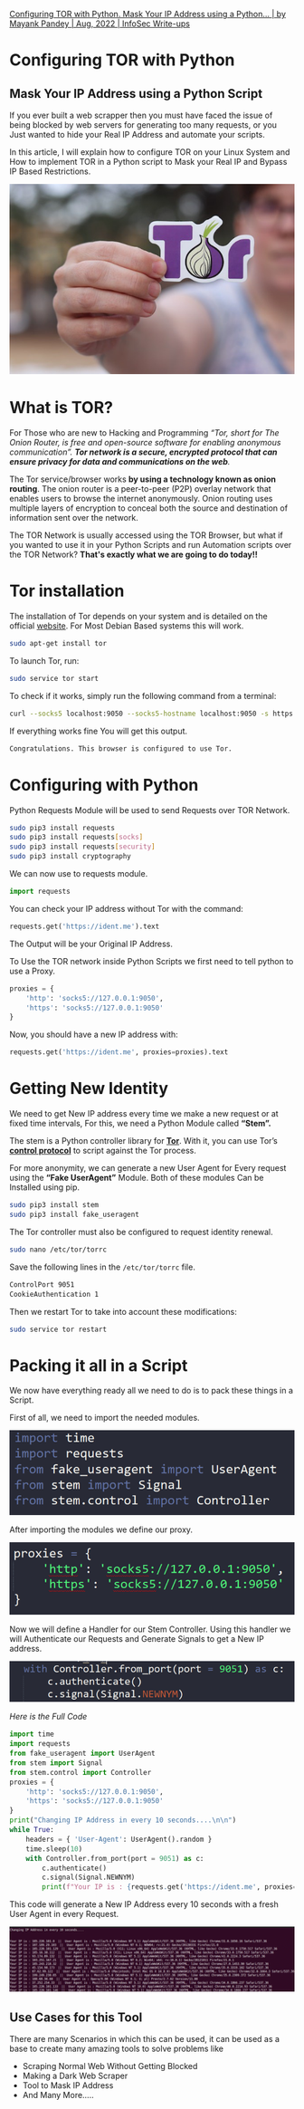 [Configuring TOR with Python. Mask Your IP Address using a Python… | by Mayank Pandey | Aug, 2022 | InfoSec Write-ups](https://infosecwriteups.com/configuring-tor-with-python-1a90fc1c246f)

# Configuring TOR with Python

## Mask Your IP Address using a Python Script

If you ever built a web scrapper then you must have faced the issue of being blocked by web servers for generating too many requests, or you Just wanted to hide your Real IP Address and automate your scripts.

In this article, I will explain how to configure TOR on your Linux System and How to implement TOR in a Python script to Mask your Real IP and Bypass IP Based Restrictions.

![](./gIwzFlBnywbQyQ8-ioWH7A.jpeg)


# What is TOR?

For Those who are new to Hacking and Programming _“Tor, short for The Onion Router, is free and open-source software for enabling anonymous communication”._ **_Tor network is a secure, encrypted protocol that can ensure privacy for data and communications on the web_**_._

The Tor service/browser works **by using a technology known as onion routing**. The onion router is a peer-to-peer (P2P) overlay network that enables users to browse the internet anonymously. Onion routing uses multiple layers of encryption to conceal both the source and destination of information sent over the network.

The TOR Network is usually accessed using the TOR Browser, but what if you wanted to use it in your Python Scripts and run Automation scripts over the TOR Network? **That's exactly what we are going to do today!!**

# Tor installation

The installation of Tor depends on your system and is detailed on the official [website](https://www.torproject.org/download/). For Most Debian Based systems this will work.
```sh
sudo apt-get install tor
```
To launch Tor, run:
```sh
sudo service tor start
```
To check if it works, simply run the following command from a terminal:
```sh
curl --socks5 localhost:9050 --socks5-hostname localhost:9050 -s https://check.torproject.org/ | cat | grep -m 1 Congratulations | xargs
```
If everything works fine You will get this output.
```txt
Congratulations. This browser is configured to use Tor.
```
# Configuring with Python

Python Requests Module will be used to send Requests over TOR Network.
```sh
sudo pip3 install requests  
sudo pip3 install requests[socks]  
sudo pip3 install requests[security]  
sudo pip3 install cryptography
```
We can now use to requests module.
```py
import requests
```
You can check your IP address without Tor with the command:
```py
requests.get('https://ident.me').text
```
The Output will be your Original IP Address.

To Use the TOR network inside Python Scripts we first need to tell python to use a Proxy.
```py
proxies = {  
    'http': 'socks5://127.0.0.1:9050',  
    'https': 'socks5://127.0.0.1:9050'  
}
```
Now, you should have a new IP address with:
```py
requests.get('https://ident.me', proxies=proxies).text
```
# Getting New Identity

We need to get New IP address every time we make a new request or at fixed time intervals, For this, we need a Python Module called **“Stem”.**

The stem is a Python controller library for [**Tor**](https://www.torproject.org/). With it, you can use Tor’s [**control protocol**](https://gitweb.torproject.org/torspec.git/tree/control-spec.txt) to script against the Tor process.

For more anonymity, we can generate a new User Agent for Every request using the **“Fake UserAgent”** Module. Both of these modules Can be Installed using pip.
```sh
sudo pip3 install stem  
sudo pip3 install fake_useragent
```
The Tor controller must also be configured to request identity renewal.
```sh
sudo nano /etc/tor/torrc
```
Save the following lines in the `/etc/tor/torrc` file.
```sh
ControlPort 9051  
CookieAuthentication 1
```
Then we restart Tor to take into account these modifications:
```sh
sudo service tor restart
```
# Packing it all in a Script

We now have everything ready all we need to do is to pack these things in a Script.

First of all, we need to import the needed modules.

![](./E1HVzcbA623Pk3XmE3VOBg.png)

After importing the modules we define our proxy.

![](./qZwxCZ_sWdGBNbpKzUTsVQ.png)

Now we will define a Handler for our Stem Controller. Using this handler we will Authenticate our Requests and Generate Signals to get a New IP address.

![](./e888rUNLEcASBozE2Ozp0g.png)

_Here is the Full Code_

```py
import time
import requests
from fake_useragent import UserAgent
from stem import Signal
from stem.control import Controller
proxies = {
    'http': 'socks5://127.0.0.1:9050',
    'https': 'socks5://127.0.0.1:9050'
}
print("Changing IP Address in every 10 seconds....\n\n")
while True:
    headers = { 'User-Agent': UserAgent().random }
    time.sleep(10)
    with Controller.from_port(port = 9051) as c:
        c.authenticate()
        c.signal(Signal.NEWNYM)
        print(f"Your IP is : {requests.get('https://ident.me', proxies=proxies, headers=headers).text}  ||  User Agent is : {headers['User-Agent']}")
```

This code will generate a New IP Address every 10 seconds with a fresh User Agent in every Request.

![](./CW_xoPSyghMkBWRnojapuA.png)

## Use Cases for this Tool
 
There are many Scenarios in which this can be used, it can be used as a base to create many amazing tools to solve problems like

-   Scraping Normal Web Without Getting Blocked
-   Making a Dark Web Scraper
-   Tool to Mask IP Address
-   And Many More…..